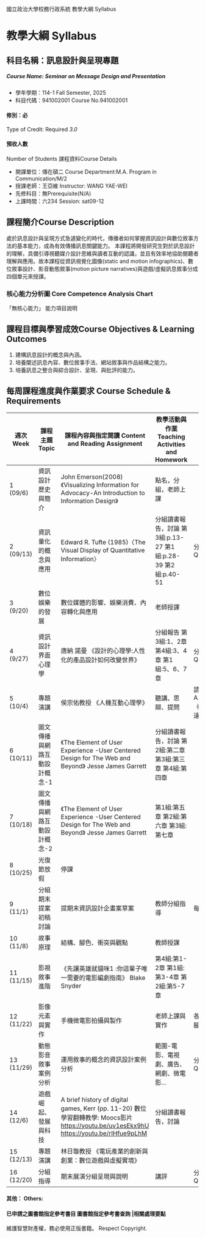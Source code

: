 國立政治大學校務行政系統 教學大綱 Syllabus
# 教學大綱 Syllabus
##  科目名稱：訊息設計與呈現專題 
#####  Course Name: Seminar on Message Design and Presentation
  * 學年學期：114-1 Fall Semester, 2025 
  * 科目代碼：941002001 Course No.941002001
#### 修別：必
Type of Credit: Required 
_3.0_
#### 預收人數
Number of Students
課程資料Course Details
  * 開課單位：傳在碩二 Course Department:M.A. Program in Communication/M/2 
  * 授課老師：王亞維 Instructor: WANG YAE-WEI 
  * 先修科目：無Prerequisite(N/A)
  * 上課時間：六234 Session: sat09-12
##  課程簡介Course Description
處於訊息設計與呈現方式急遽變化的時代，傳播者如何掌握資訊設計與數位敘事方法的基本能力，成為有效傳播訊息關鍵能力。
本課程將開發研究生對於訊息設計的理解，具備引導視聽媒介設計思維與讀者互動的認識，並且有效率地協助閱聽者理解與應用。故本課程從資訊視覺化圖像(static and motion infographics)、數位敘事設計、影音動態敘事(motion picture narratives)與遊戲/虛擬訊息敘事分成四個單元來授課。
###  核心能力分析圖 Core Competence Analysis Chart
「無核心能力」 
能力項目說明
##  課程目標與學習成效Course Objectives & Learning Outcomes 
1. 建構訊息設計的概念與內涵。 
2. 培養闡述訊息內容、數位敘事手法、網站敘事與作品結構之能力。 
3. 培養訊息之整合與綜合設計、呈現、與批評的能力。
##  每周課程進度與作業要求 Course Schedule & Requirements
|  週次 Week |  課程主題 Topic |  課程內容與指定閱讀 Content and Reading Assignment |  教學活動與作業 Teaching Activities and Homework |  備註  
---|---|---|---|---  
1 (09/6) |  資訊設計歷史與簡介 |  John Emerson(2008) 《Visualizing Information for Advocacy-An Introduction to  Information Design》 |  點名，分組，老師上課 |   
2 (09/13) |  資訊量化的概念與應用 |  Edward R. Tufte (1985)〈The Visual Display of Quantitative Information〉 |  分組讀書報告，討論 第3組:p.13-27 第1組:p.28-39 第2組:p.40-51 |  分組報告30min Q&A20min  
3 (9/20) |  數位娛樂的發展 |  數位媒體的影響、娛樂消費、內容轉化與應用 |  老師授課 |   
4 (9/27) |  資訊設計界面心理學 |  唐納 諾曼 《設計的心理學:人性化的產品設計如何改變世界》 |  分組報告 第3組:1、2章 第4組:3、4章 第1組:5、6、7章 |  分組報告30min Q&A20min  
5 (10/4) |  專題演講 |  侯宗佑教授 《人機互動心理學》 |  聽講、思辯、提問 |  請參考Donald A.Norman(2013) 《設計心理學》。遠流出版社  
6 (10/11) |  圖文傳播與網路互動設計概念-1  |  《The Element of User Experience -User Centered Design for The Web and Beyond》 Jesse James Garrett |  分組讀書報告，討論 第2組:第二章 第3組:第三章 第4組:第四章 |   
7 (10/18) |  圖文傳播與網路互動設計概念-2 |  《The Element of User Experience -User Centered Design for The Web and Beyond》 Jesse James Garrett |  第1組:第五章 第2組:第六章 第3組:第七章 |   
8 (10/25) |  光復節放假 |  停課 |  |   
9 (11/1) |  分組期末提案初稿討論 |  提期末資訊設計企畫案草案 |  教師分組指導 |  每組40分鐘  
10 (11/8) |  故事原理 |  結構、腳色、衝突與觀點 |  教師授課 |   
11 (11/15) |  影視敘事進階 |  《先讓英雄就貓咪1 :你這輩子唯一需要的電影編劇指南》 Blake Snyder |  第4組:第1-2章 第1組:第3-4章 第2組:第5-7章 |   
12 (11/22) |  影像元素與實作 |  手機微電影拍攝與製作 |  老師上課與實作 |  各組攜帶2支簡易腳架  
13 (11/29) |  動態影音敘事案例分析 |  運用敘事的概念的資訊設計案例分析 |  範圍-電影、電視劇、廣告、網劇、微電影… |  分組報告25min Q&A10min  
14 (12/6) |  遊戲崛起、發展與科技 |  A brief history of digital games, Kerr (pp. 11-20) 數位學習翻轉教學: Moocs影片 https://youtu.be/uv1esEkx9hU https://youtu.be/rIHfue9pLhM |  分組讀書報告，討論 |   
15 (12/13) |  專題演講 |  林日璇教授 《電玩產業的創新與創業：數位遊戲與虛擬實境》 |  |   
16 (12/20) |  分組指導 |  期末展演分組呈現與說明 |  講評 |  分組報告25min Q&A 10mi  
####  其他： Others:
####  已申請之圖書館指定參考書目  圖書館指定參考書查詢 |相關處理要點
維護智慧財產權，務必使用正版書籍。 Respect Copyright.